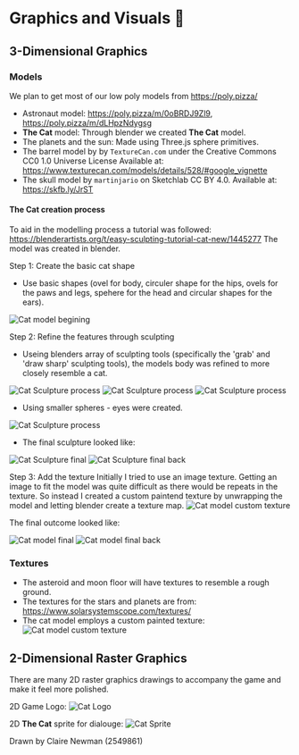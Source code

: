 # Graphics and Visuals  :art:


## 3-Dimensional Graphics


### Models
We plan to get most of our low poly models from https://poly.pizza/
- Astronaut model: https://poly.pizza/m/0oBRDJ9Zl9, https://poly.pizza/m/dLHpzNdygsg
- **The Cat** model: Through blender we created **The Cat** model.
- The planets and the sun: Made using Three.js sphere primitives. 
- The barrel model by by `TextureCan.com` under the Creative Commons CC0 1.0 Universe License Available at: https://www.texturecan.com/models/details/528/#google_vignette
- The skull model by `martinjario` on Sketchlab CC BY 4.0. Available at: https://skfb.ly/JrST 



#### **The Cat** creation process

To aid in the modelling process a tutorial was followed: https://blenderartists.org/t/easy-sculpting-tutorial-cat-new/1445277
The model was created in blender.

Step 1: Create the basic cat shape
- Use basic shapes (ovel for body, circuler shape for the hips, ovels for the paws and legs, spehere for the head and circular shapes for the ears).

![Cat model begining](media/TheCatBasicShape.jpg)
  
Step 2: Refine the features through sculpting
- Useing blenders array of sculpting tools (specifically the 'grab' and 'draw sharp' sculpting tools), the models body was refined to more closely resemble a cat.

![Cat Sculpture process](media/TheCatSculpted1.jpg)
![Cat Sculpture process](media/TheCatSculpted2.jpg)
![Cat Sculpture process](media/TheCatSculpted3.jpg)

- Using smaller spheres - eyes were created.

![Cat Sculpture process](media/TheCatSculpted4.jpg)

- The final sculpture looked like:
  
![Cat Sculpture final](media/TheCatSculpture.png)
![Cat Sculpture final back](media/TheCatSculptureBack.png)

Step 3: Add the texture
Initially I tried to use an image texture. Getting an image to fit the model was quite difficult as there would be repeats in the texture. 
So instead I created a custom paintend texture by unwrapping the model and letting blender create a texture map.
![Cat model custom texture](media/TheCatTextureMap.png)

The final outcome looked like:

![Cat model final](media/TheCatModel.png)
![Cat model final back](media/TheCatModelBack.png)


  
### Textures
- The asteroid and moon floor will have textures to resemble a rough ground.
- The textures for the stars and planets are from: https://www.solarsystemscope.com/textures/ 
- The cat model employs a custom painted texture:
![Cat model custom texture](media/TheCatTextureMap.png)

## 2-Dimensional Raster Graphics
There are many 2D raster graphics drawings to accompany the game and make it feel more polished.

2D Game Logo:
![Cat Logo](media/SpacePawsOdyssey.png)

2D **The Cat** sprite for dialouge:
![Cat Sprite](media/SpaceCat.png)

Drawn by Claire Newman (2549861)


